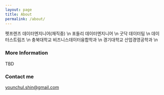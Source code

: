 ```yaml
---
layout: page
title: About
permalink: /about/
---
```


펫프렌즈 데이터엔지니어(재직중) \n
포들리 데이터엔지니어 \n
굿닥 데이터팀 \n
데이터스트림즈 \n
충북대학교 비즈니스데이터융합학과 \n
경기대학교 산업경영공학과 \n

### More Information

TBD

### Contact me

[younchul.shin@gmail.com](mailto:younchul.shin@gmail.com)
